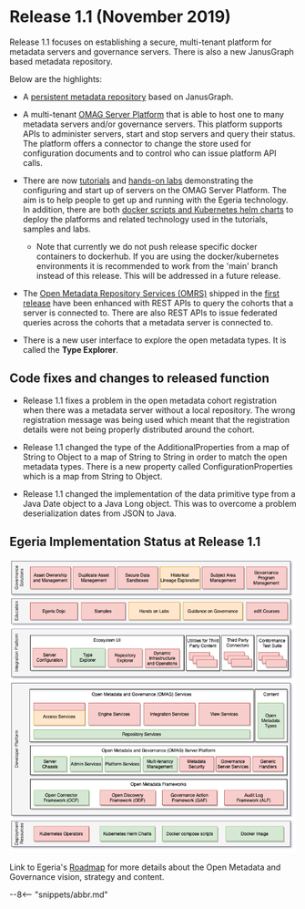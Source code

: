 <!-- SPDX-License-Identifier: CC-BY-4.0 -->
<!-- Copyright Contributors to the Egeria project. -->

# Release 1.1 (November 2019)

Release 1.1 focuses on establishing a secure, multi-tenant platform for
metadata servers and governance servers.
There is also a new JanusGraph based metadata repository.

Below are the highlights:

* A [persistent metadata repository](../open-metadata-implementation/adapters/open-connectors/repository-services-connectors/open-metadata-collection-store-connectors/graph-repository-connector) based on JanusGraph.

* A multi-tenant [OMAG Server Platform](/concepts/omag-server/)
  that is able to host one to many metadata servers and/or governance servers.
  This platform supports APIs to administer servers, start and stop servers and query their
  status.  The platform offers a connector to change the store used for configuration
  documents and to control who can issue platform API calls.
  
* There are now [tutorials](/education/overview/#individual-tutorials) and
  [hands-on labs](/education/open-metadata-labs/overview) demonstrating
  the configuring and start up of servers on the OMAG Server Platform.
  The aim is to help people to get up and running
  with the Egeria technology.  In addition, there are both [docker scripts and
  Kubernetes helm charts](/guides/operations/kubernetes/) to deploy
  the platforms and related technology used in the tutorials, samples and labs.

  + Note that currently we do not push release specific docker containers to dockerhub. If you are using the 
  docker/kubernetes environments it is recommended to work from the 'main' branch instead of this release. This will
  be addressed in a future release. 

* The [Open Metadata Repository Services (OMRS)](/services/omrs/) shipped in the [first release](/release-notes/1-0)
  have been enhanced with REST APIs to query the cohorts that a server
  is connected to.  There are also REST APIs to issue federated queries across
  the cohorts that a metadata server is connected to.
  
* There is a new user interface to explore the open metadata types.  It is called the **Type Explorer**.

## Code fixes and changes to released function

*  Release 1.1 fixes a problem in the open metadata cohort registration when
   there was a metadata server without a local repository.  The wrong registration
   message was being used which meant that the registration details were not being properly
   distributed around the cohort.
   
*  Release 1.1 changed the type of the AdditionalProperties from a map of String to Object to a map of
   String to String in order to match the open metadata types.  There is a new property called
   ConfigurationProperties which is a map from String to Object.
   
*  Release 1.1 changed the implementation of the data primitive type from
   a Java Date object to a Java Long object.  This was to overcome a problem
   deserialization dates from JSON to Java.

## Egeria Implementation Status at Release 1.1
 
![Egeria Implementation Status](functional-organization-showing-implementation-status-for-1.1.png)
 
 Link to Egeria's [Roadmap](/release-notes/roadmap/) for more details about the
 Open Metadata and Governance vision, strategy and content.

--8<-- "snippets/abbr.md"

